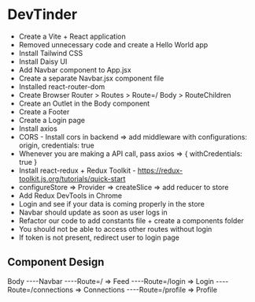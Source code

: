 # DevTinder

- Create a Vite + React application
- Removed unnecessary code and create a Hello World app
- Install Tailwind CSS
- Install Daisy UI
- Add Navbar component to App.jsx
- Create a separate Navbar.jsx component file
- Installed react-router-dom
- Create Browser Router > Routes > Route=/ Body > RouteChildren
- Create an Outlet in the Body component
- Create a Footer
- Create a Login page
- Install axios
- CORS - Install cors in backend => add middleware with configurations: origin, credentials: true
- Whenever you are making a API call, pass axios => { withCredentials: true }
- Install react-redux + Redux Toolkit - https://redux-toolkit.js.org/tutorials/quick-start
- configureStore => Provider => createSlice => add reducer to store
- Add Redux DevTools in Chrome
- Login and see if your data is coming properly in the store
- Navbar should update as soon as user logs in
- Refactor our code to add constants file + create a components folder
- You should not be able to access other routes without login
- If token is not present, redirect user to login page

## Component Design

Body
----Navbar
----Route=/ => Feed
----Route=/login => Login
----Route=/connections => Connections
----Route=/profile => Profile
